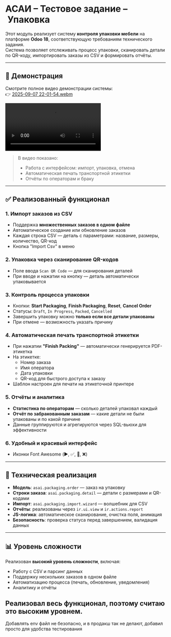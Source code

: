# АСАИ – Тестовое задание – Упаковка

Этот модуль реализует систему **контроля упаковки мебели** на платформе **Odoo 18**, соответствующую требованиям технического задания.  
Система позволяет отслеживать процесс упаковки, сканировать детали по QR-коду, импортировать заказы из CSV и формировать отчёты.

---

## 🎥 Демонстрация

Смотрите полное видео демонстрации системы:  
👉 [2025-09-07 22-01-54.webm](https://github.com/user-attachments/assets/db6407ba-0ee6-4d36-87f2-601b07cb220c)

<video controls src="2025-09-08 17-45-07.webm" title="Title"></video>


> В видео показано:
> - Работа с интерфейсом: импорт, упаковка, отмена
> - Автоматическая печать транспортной этикетки
> - Отчёты по операторам и браку


---

## ✅ Реализованный функционал

### 1. **Импорт заказов из CSV**
- Поддержка **множественных заказов в одном файле**
- Автоматическое создание или обновление заказов
- Каждая строка CSV — деталь с параметрами: название, размеры, количество, QR-код
- Кнопка "Import Csv" в меню

### 2. **Упаковка через сканирование QR-кодов**
- Поле ввода `Scan QR Code` — для сканирования деталей
- При вводе и нажатии на кнопку — деталь автоматически упаковывается

### 3. **Контроль процесса упаковки**
- Кнопки: **Start Packaging**, **Finish Packaging**, **Reset**, **Cancel Order**
- Статусы: `Draft`, `In Progress`, `Packed`, `Cancelled`
- Завершить упаковку можно **только если все детали упакованы**
- При отмене — возможность указать причину

### 4. **Автоматическая печать транспортной этикетки**
- При нажатии **"Finish Packing"** — автоматически генерируется PDF-этикетка
- На этикетке:
  - Номер заказа
  - Имя оператора
  - Дата упаковки
  - QR-код для быстрого доступа к заказу
- Шаблон настроен для печати на этикеточной принтере

### 5. **Отчёты и аналитика**
- **Статистика по операторам** — сколько деталей упаковал каждый
- **Отчёт по забракованным заказам** — какие детали не были упакованы и по какой причине
- Данные группируются и агрегируются через SQL-вьюхи для эффективности

### 6. **Удобный и красивый интерфейс**
- Иконки Font Awesome (▶️, ✅, 🔁, ❌)

---

## 🧱 Техническая реализация

- **Модель**: `asai.packaging.order` — заказ на упаковку
- **Строки заказа**: `asai.packaging.detail` — детали с размерами и QR-кодами
- **Импорт**: `asai.packaging.import.wizard` — волшебник для CSV
- **Отчёты**: реализованы через `ir.ui.view` и `ir.actions.report`
- **JS-логика**: автоматическое сканирование, очистка поля, анимация
- **Безопасность**: проверка статуса перед завершением, валидация данных

---

## 📊 Уровень сложности

Реализован **высокий уровень сложности**, включая:
- Работу с CSV и парсинг данных
- Поддержку нескольких заказов в одном файле
- Автоматизацию процесса (печать, обновление, уведомления)
- Аналитику и отчёты

Реализовал весь функционал, поэтому считаю это высоким уровнем.
---

Добавлять env файл не безопасно, и в продакш так не делают, добавил просто для удобства тестирования